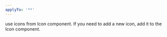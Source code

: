 ```yaml
---
applyTo: '**'
---
```

use icons from Icon component. If you need to add a new icon, add it to the Icon component.